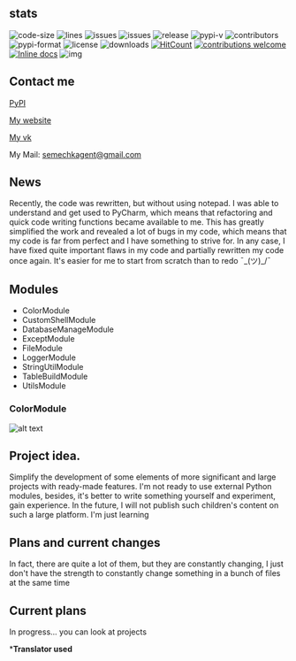 ## stats
![code-size](https://img.shields.io/github/languages/code-size/NewLife1324/NewLifeUtils-Dev)
![lines](https://img.shields.io/tokei/lines/github/NewLife1324/NewLifeUtils-Dev)
![issues](https://img.shields.io/github/issues/NewLife1324/NewLifeUtils-Dev)
![issues](https://img.shields.io/github/issues-pr-raw/NewLife1324/NewLifeUtils-Dev)
![release](https://img.shields.io/github/v/release/NewLife1324/NewLifeUtils-Dev)
![pypi-v](https://img.shields.io/pypi/v/NewLifeUtils)
![contributors](https://img.shields.io/github/contributors/NewLife1324/NewLifeUtils-Dev)
![pypi-format](https://img.shields.io/pypi/format/NewLifeUtils)
![license](https://img.shields.io/github/license/NewLife1324/NewLifeUtils-Dev)
![downloads](https://img.shields.io/github/downloads/NewLife1324/NewLifeUtils-Dev/total)
[![HitCount](http://hits.dwyl.com/NewLifeUtils/NewLifeUtils-Dev.svg)](http://hits.dwyl.com/NewLifeUtils/NewLifeUtils-Dev)
[![contributions welcome](https://img.shields.io/badge/contributions-welcome-brightgreen.svg?style=flat)](https://github.com/NewLifeUtils/NewLifeUtils-Dev/issues)
[![Inline docs](http://inch-ci.org/github/NewLifeUtils/NewLifeUtils-Dev.svg?branch=main)](http://inch-ci.org/github/NewLifeUtils/NewLifeUtils-Dev)
![img](https://img.shields.io/badge/stage-dev--beta-blue)

## Contact me
[PyPI](https://test.pypi.org/project/NewLifeUtils)

[My website](http://newlife-learn.h1n.ru)

[My vk](https://vk.com/newlife2019_szhs)

My Mail: semechkagent@gmail.com

## News
Recently, the code was rewritten, but without using notepad. I was able to understand and get used to PyCharm, which means that refactoring and quick code writing functions became available to me. This has greatly simplified the work and revealed a lot of bugs in my code, which means that my code is far from perfect and I have something to strive for. In any case, I have fixed quite important flaws in my code and partially rewritten my code once again. It's easier for me to start from scratch than to redo ¯\_(ツ)_/¯

## Modules
- ColorModule
- CustomShellModule
- DatabaseManageModule
- ExceptModule
- FileModule
- LoggerModule
- StringUtilModule
- TableBuildModule
- UtilsModule
### ColorModule
![alt text](https://github.com/[username]/[reponame]/blob/main/images/ColorModule.jpg?raw=true)






## Project idea.
Simplify the development of some elements of more significant and large projects with ready-made features. I'm not ready to use external Python modules, besides, it's better to write something yourself and experiment, gain experience. In the future, I will not publish such children's content on such a large platform. I'm just learning

## Plans and current changes
In fact, there are quite a lot of them, but they are constantly changing, I just don't have the strength to constantly change something in a bunch of files at the same time

## Current plans
In progress... you can look at projects



***Translator used**